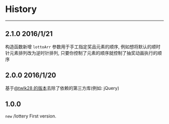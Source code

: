 # History

---

## 2.1.0 2016/1/21
构造函数新增 `lottoArr` 参数用于手工指定奖品元素的顺序, 例如想将默认的顺时针元素排列改为逆时针排列, 只要你控制了元素的顺序就控制了抽奖动画执行的顺序

## 2.0.0 2016/1/20
基于[@twlk28 的版本](https://github.com/duowan/lottery)去除了依赖的第三方库(例如: jQuery)

## 1.0.0

`new` /lottery First version.
